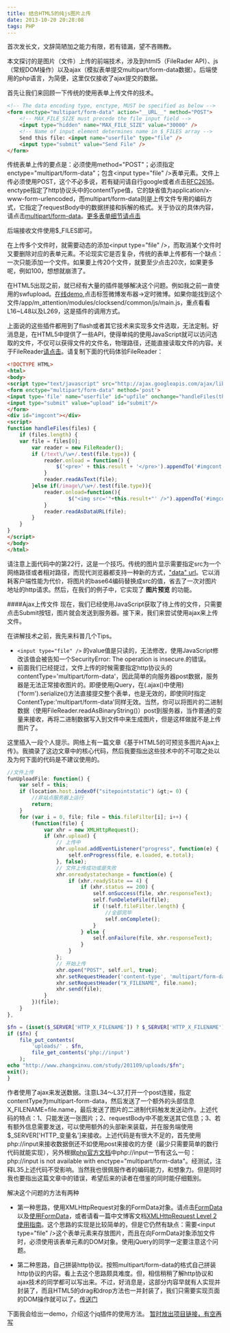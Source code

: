 ```yaml
---
title: 结合HTML5的纯js图片上传
date: 2013-10-20 20:28:08
tags: PHP
---
```

首次发长文，文辞简陋加之能力有限，若有错漏，望不吝赐教。

本文探讨的是图片（文件）上传的前端技术，涉及到html5（FileRader API）、js（常规DOM操作）以及ajax（模拟表单提交multipart/form-data数据）。后端使用的php语言，为简便，这里仅仅接收了ajax提交的数据。

首先让我们来回顾一下传统的使用表单上传文件的技术。
```html
<!-- The data encoding type, enctype, MUST be specified as below -->
<form enctype="multipart/form-data" action="__URL__" method="POST">
    <!-- MAX_FILE_SIZE must precede the file input field -->
    <input type="hidden" name="MAX_FILE_SIZE" value="30000" />
    <!-- Name of input element determines name in $_FILES array -->
    Send this file: <input name="userfile" type="file" />
    <input type="submit" value="Send File" />
</form>
```

传统表单上传的要点是：必须使用method="POST"；必须指定enctype="multipart/form-data"；包含&lt;input type="file" /&gt;表单元素。文件上传必须使用POST，这个不必多说，若有疑问请自行google或者点击[RFC2616](http://www.w3.org/Protocols/rfc2616/rfc2616-sec9.html)。enctype指定了http协议头中的contentType值，它的缺省值为application/x-www-form-urlencoded，而multipart/form-data则是上传文件专用的编码方式，它指定了requestBody中的数据拼接和拆解的格式。关于协议的具体内容，请点击[multipart/form-data](http://www.ietf.org/rfc/rfc2388.txt)。[更多表单细节请点击](http://www.w3.org/TR/html401/interact/forms.html#adef-enctype)

后端接收文件使用$_FILES即可。

在上传多个文件时，就需要动态的添加&lt;input type="file" /&gt;，而取消某个文件时又要删除对应的表单元素。不论现实它是否复杂，传统的表单上传都有一个缺点：一次只能添加一个文件。如果要上传20个文件，就要至少点击20次，如果更多呢，例如100，想想就崩溃了。

在HTML5出现之前，就已经有大量的插件能够解决这个问题。例如我之前一直使用的swfupload。<a href="http://app.ifilmplus.com/m_attention/">在线demo</a>,点击标签微博发布器-&gt;定时微博。如果你能找到这个文件/app/m_attention/modules/clocksend/common/js/main.js，重点看看L16~L48以及L269，这是插件的调用方式。

上面说的这些插件都用到了flash或者其它技术来实现多文件选取，无法定制。好消息是，在HTML5中提供了一些API，使得单纯的使用JavaScript就可以访问选取的文件，不仅可以获得文件的文件名，物理路径，还能直接读取文件的内容。关于FileReader<a href="https://developer.mozilla.org/en-US/docs/Web/API/FileReader">请点击</a>。请复制下面的代码体验FileReader：
```html
<!DOCTYPE HTML>
<html>
<body>
<script type="text/javascript" src="http://ajax.googleapis.com/ajax/libs/jquery/1.7.1/jquery.min.js"></script>
<form enctype="multipart/form-data" method='post'>
<input type='file' name="userfile" id="upfile" onchange="handleFiles(this.files)" />
<input type="submit" value="upload" id="submit"/>
</form>
<div id="imgcont"></div>
<script>
function handleFiles(files) {
    if (files.length) {
    var file = files[0];
        var reader = new FileReader();
        if (/text\/\w+/.test(file.type)) {
            reader.onload = function() {
                $('<pre>' + this.result + '</pre>').appendTo('#imgcont');
            }
            reader.readAsText(file);
        }else if(/image\/\w+/.test(file.type)){
            reader.onload=function(){
                    $("<img src='"+this.result+"' />").appendTo('#imgcont');
            }
            reader.readAsDataURL(file);
        }
    }
}
</script>
</body>
</html>
```

请注意上面代码中的第22行，这是一个技巧。传统的图片显示需要指定src为一个网络路径或者相对路径，而现代浏览器都支持一种新的方式，["data" url](http://tools.ietf.org/html/rfc2397)。它以消耗客户端性能为代价，将图片的base64编码替换成src的值，省去了一次对图片地址的http请求。然后，在我们的例子中，它实现了 __图片预览__ 的功能。

####Ajax上传文件
现在，我们已经使用JavaScript获取了待上传的文件，只需要点击Submit按钮，图片就会发送到服务器。接下来，我们来尝试使用ajax来上传文件。

在讲解技术之前，我先来科普几个Tips。

* `<input type="file" />` 的value值是只读的，无法修改，使用JavaScript修改该值会被告知一个SecurityError: The operation is insecure.的错误。
* 前面我们已经提过，文件上传的时候需要指定http协议头的contentType='multipart/form-data'，因此简单的向服务器post数据，服务器是无法正常接收图片的。即便使用jQuery，在\(.ajax()中使用\)('form').serialize()方法直接提交整个表单，也是无效的，即使同时指定ContentType:'multipart/form-data'同样无效。当然，你可以将图片的二进制数据（使用FileReader.readAsBinaryString()）post到服务器，当作普通的变量来接收，再将二进制数据写入到文件中来生成图片，但是这样做就不是上传图片了。 

这里插入一段个人提示。网络上有一篇文章《基于HTML5的可预览多图片Ajax上传》。我摘录了这边文章中的核心代码，然后我要指出这些技术中的不可取之处以及为何下面的代码是不建议使用的。

```js
//文件上传
funUploadFile: function() {
    var self = this;    
    if (location.host.indexOf("sitepointstatic") &gt;= 0) {
        //非站点服务器上运行
        return;    
    }
    for (var i = 0, file; file = this.fileFilter[i]; i++) {
        (function(file) {
            var xhr = new XMLHttpRequest();
            if (xhr.upload) {
                // 上传中
                xhr.upload.addEventListener("progress", function(e) {
                    self.onProgress(file, e.loaded, e.total);
                }, false);
                // 文件上传成功或是失败
                xhr.onreadystatechange = function(e) {
                    if (xhr.readyState == 4) {
                        if (xhr.status == 200) {
                            self.onSuccess(file, xhr.responseText);
                            self.funDeleteFile(file);
                            if (!self.fileFilter.length) {
                                //全部完毕
                                self.onComplete();    
                            }
                        } else {
                            self.onFailure(file, xhr.responseText);        
                        }
                    }
                };
                // 开始上传
                xhr.open("POST", self.url, true);
                xhr.setRequestHeader('content-type', 'multipart/form-data');
                xhr.setRequestHeader("X_FILENAME", file.name);
                xhr.send(file);
            }    
        })(file);    
    }    
},
```

```php
$fn = (isset($_SERVER['HTTP_X_FILENAME']) ? $_SERVER['HTTP_X_FILENAME'] : false);
if ($fn) {
    file_put_contents(
        'uploads/' . $fn,
        file_get_contents('php://input')
    );
echo "http://www.zhangxinxu.com/study/201109/uploads/$fn";
exit();
}
```

作者使用了ajax来发送数据。注意L34～L37,打开一个post连接，指定contentType为multipart-form-data，然后发送了一个额外的头部信息X_FILENAME=file.name，最后发送了图片的二进制代码触发发送动作。上述代码的特点：1、只能发送一张图片；2、requestBody中不能发送其它信息；3、若有额外信息需要发送，可以使用额外的头部新来装载，并在服务端使用$_SERVER['HTTP_变量名']来接收。上述代码是有很大不足的，首先使用php://input来接收数据倒还不如使用post来接收的方便（最少只需要简单的数行代码就能实现），另外根据<a href="http://php.net/manual/en/wrappers.php.php">php官方文档</a>中php://input一节有这么一句：php://input is not available with enctype="multipart/form-data"。经测试，注释L35上述代码不受影响。当然我也很佩服作者的编码能力，和想象力。但是同时我也要指出这篇文章中的错误，希望后来的读者在借鉴的同时能仔细甄别。

解决这个问题的方法有两种

* 第一种思路，使用XMLHttpRequest对象的FormData对象。请点击[FormData](https://developer.mozilla.org/zh-CN/docs/DOM/XMLHttpRequest/FormData)以及[使用FormData](https://developer.mozilla.org/zh-CN/docs/DOM/XMLHttpRequest/FormData/Using_FormData_Objects)，或者请看一篇中文博客文档[XMLHttpRequest Level 2 使用指南](http://www.ruanyifeng.com/blog/2012/09/xmlhttprequest_level_2.html)。这个思路的实现是比较简单的，但是它仍然有缺点：需要&lt;input type="file" /&gt;这个表单元素来存放图片，而且在向FormData对象添加文件时，必须使用该表单元素的DOM对象。使用jQuery的同学一定要注意这个问题。

* 第二种思路，自己拼装http协议。按照multipart/form-data的格式自己拼装http协议的内容。看上去这个思路颇具难度。但，相信稍稍了解http协议和ajax技术的同学都可以写出来。不过，好消息是，这部分内容早就有人实现并封装了，而且HTML5的drag和drop方法也一并封装了，我们只需要实现页面的DOM操作就可以了。[传送门](https://github.com/weixiyen/jquery-filedrop)

下面我会给出一demo，介绍这个jq插件的使用方法。
[暂时放出项目链接，有空再写](https://github.com/straysh/fileupload)